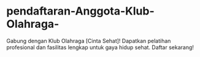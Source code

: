 # pendaftaran-Anggota-Klub-Olahraga-
Gabung dengan Klub Olahraga [Cinta Sehat]! Dapatkan pelatihan profesional dan fasilitas lengkap untuk gaya hidup sehat. Daftar sekarang!
